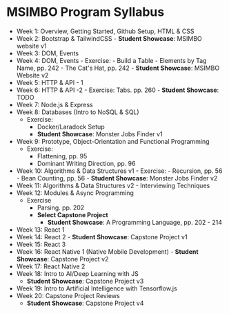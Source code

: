 # MSIMBO Program Syllabus

- Week 1: Overview, Getting Started, Github Setup, HTML & CSS
- Week 2: Bootstrap & TailwindCSS
	  - **Student Showcase**: MSIMBO website v1
- Week 3: DOM, Events 
- Week 4: DOM, Events 
	  - Exercise: 
		- Build a Table
		- Elements by Tag Name, pp. 242
		- The Cat's Hat, pp. 242
	  - **Student Showcase**: MSIMBO Website v2
- Week 5: HTTP & API - 1
- Week 6: HTTP & API -2 
	  - Exercise: Tabs. pp. 260
	  - **Student Showcase**: TODO
- Week 7: Node.js & Express
- Week 8: Databases (Intro to NoSQL & SQL)
	- Exercise:
		- Docker/Laradock Setup
		- **Student Showcase**: Monster Jobs Finder v1
- Week 9: Prototype, Object-Orientation and Functional Programming
	- Exercise: 
		- Flattening, pp. 95
		- Dominant Writing Direction, pp. 96
- Week 10: Algorithms & Data Structures v1
	  - Exercise:
		  - Recursion, pp. 56
		  - Bean Counting, pp. 56
	  - **Student Showcase**: Monster Jobs Finder v2
- Week 11: Algorithms & Data Structures v2 
	  - Interviewing Techniques
- Week 12: Modules & Async Programming
  - Exercise
	- Parsing. pp. 202
	- **Select Capstone Project**
	  - **Student Showcase**: A Programming Language, pp. 202 - 214
- Week 13: React 1
- Week 14: React 2
	  - **Student Showcase**: Capstone Project v1
- Week 15: React 3
- Week 16: React Native 1 (Native Mobile Development)
	  - **Student Showcase**: Capstone Project v2
- Week 17: React Native 2
- Week 18: Intro to AI/Deep Learning with JS
  - **Student Showcase**: Capstone Project v3
- Week 19: Intro to Artificial Intelligence with Tensorflow.js
- Week 20: Capstone Project Reviews
  - **Student Showcase**: Capstone Project v4

